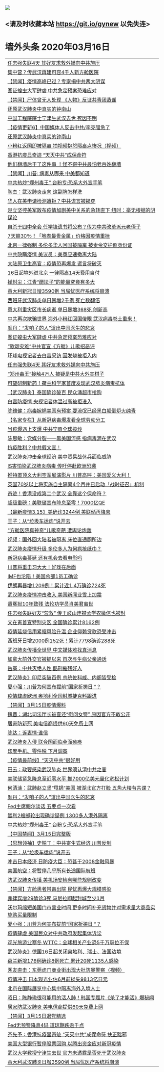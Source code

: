 
<tr>
  <td align=center><img src="https://cdn.jsdelivr.net/gh/gyoupiodf/im1/%E5%BE%AE%E4%BF%A1%E8%AF%B4%E6%98%8E4.jpg" /></td>  
</tr>

## <请及时收藏本站 https://git.io/gynew 以免失连> </a>
# 墙外头条 2020年03月16日</a>

<table>

<tr><td colspan="2" align="left"><a href="https://xball.casa/oo.aspx?name=c1143916&key=eqxowaguscvmxdgc&from=gy">任志强失联4天 其好友求救外媒向中共施压</a></td></tr>
<tr><td colspan="2" align="left"><a href="https://xball.casa/oo.aspx?name=c1143909&key=eqxowaguscvmxdgc&from=gy">集中营？传武汉再建可容4千人新方舱医院</a></td></tr>
<tr><td colspan="2" align="left"><a href="https://xball.casa/oo.aspx?name=c1143920&key=eqxowaguscvmxdgc&from=gy">【禁闻】疫情高峰已过？专家揭中共两大阴谋</a></td></tr>
<tr><td colspan="2" align="left"><a href="https://xball.casa/oo.aspx?name=c1143907&key=eqxowaguscvmxdgc&from=gy">图证蝗虫大军肆虐 中共急定预案恐难应对</a></td></tr>
<tr><td colspan="2" align="left"><a href="https://xball.casa/oo.aspx?name=c1143910&key=eqxowaguscvmxdgc&from=gy">【禁闻】尸体曾无人处理 《人物》反证共青团造谣</a></td></tr>
<tr><td colspan="2" align="left"><a href="https://xball.casa/oo.aspx?name=c1143880&key=eqxowaguscvmxdgc&from=gy">还原武汉肺炎中真实的钟南山</a></td></tr>
<tr><td colspan="2" align="left"><a href="https://xball.casa/oo.aspx?name=c1143915&key=eqxowaguscvmxdgc&from=gy">中国工程院院士宁津生武汉去世 死因不明</a></td></tr>
<tr><td colspan="2" align="left"><a href="https://xball.casa/oo.aspx?name=c1141344&key=eqxowaguscvmxdgc&from=gy">【疫情更新6】中国媒体人反击中共/李克强急了</a></td></tr>
<tr><td colspan="2" align="left"><a href="https://xball.casa/oo.aspx?name=c1143944&key=eqxowaguscvmxdgc&from=gy">还原武汉肺炎中真实的钟南山</a></td></tr>
<tr><td colspan="2" align="left"><a href="https://xball.casa/oo.aspx?name=c1143922&key=eqxowaguscvmxdgc&from=gy">小粉红返国即被隔离 拍视频抱怨隔离点惨况（视频）</a></td></tr>
<tr><td colspan="2" align="left"><a href="https://xball.casa/oo.aspx?name=c1143917&key=eqxowaguscvmxdgc&from=gy">香港抗疫显奇迹 “天灭中共”成保命符</a></td></tr>
<tr><td colspan="2" align="left"><a href="https://xball.casa/oo.aspx?name=c1143943&key=eqxowaguscvmxdgc&from=gy">他们翻墙后干了这件事 ！怪不得中共最怕老百姓翻墙</a></td></tr>
<tr><td colspan="2" align="left"><a href="https://xball.casa/oo.aspx?name=c1143923&key=eqxowaguscvmxdgc&from=gy">【禁闻】川普: 病毒从哪来 中美都知道</a></td></tr>
<tr><td colspan="2" align="left"><a href="https://xball.casa/oo.aspx?name=c1143924&key=eqxowaguscvmxdgc&from=gy">中共热炒“郑州毒王” 台粉专:恐系大外宣手笔</a></td></tr>
<tr><td colspan="2" align="left"><a href="https://xball.casa/oo.aspx?name=c1143932&key=eqxowaguscvmxdgc&from=gy">陶杰：武汉肺炎走向 这副牌怎样洗</a></td></tr>
<tr><td colspan="2" align="left"><a href="https://xball.casa/oo.aspx?name=c1143926&key=eqxowaguscvmxdgc&from=gy">华人在美申请检测遭拒？中共谎言被揭穿</a></td></tr>
<tr><td colspan="2" align="left"><a href="https://xball.casa/oo.aspx?name=c1143886&key=eqxowaguscvmxdgc&from=gy">赵立坚控美军散布疫情加剧美中关系的急转直下 纽时：毫无根据的阴谋论</a></td></tr>
<tr><td colspan="2" align="left"><a href="https://xball.casa/oo.aspx?name=c1143945&key=eqxowaguscvmxdgc&from=gy">自杀于四中全会 任学锋遗书将公布？传为中共改革派元老侄子</a></td></tr>
<tr><td colspan="2" align="left"><a href="https://xball.casa/oo.aspx?name=c1143869&key=eqxowaguscvmxdgc&from=gy">7天崩30％！「地表最贵金属」价格因疫情重挫</a></td></tr>
<tr><td colspan="2" align="left"><a href="https://xball.casa/oo.aspx?name=c1143913&key=eqxowaguscvmxdgc&from=gy">北京一律强制 多伦多华人回国被隔离 被责令交护照身份证</a></td></tr>
<tr><td colspan="2" align="left"><a href="https://xball.casa/oo.aspx?name=c1143912&key=eqxowaguscvmxdgc&from=gy">中共隐瞒疫情 美议员：美商应速撤离大陆</a></td></tr>
<tr><td colspan="2" align="left"><a href="https://xball.casa/oo.aspx?name=c1143927&key=eqxowaguscvmxdgc&from=gy">大陆原卫生高官：疫情恐再爆发 谎言将破灭</a></td></tr>
<tr><td colspan="2" align="left"><a href="https://xball.casa/oo.aspx?name=c1143900&key=eqxowaguscvmxdgc&from=gy">16日起境外进北京 一律隔离14天费用自付</a></td></tr>
<tr><td colspan="2" align="left"><a href="https://xball.casa/oo.aspx?name=c1143928&key=eqxowaguscvmxdgc&from=gy">掸封尘：江青“醋坛子”的能量究竟有多大</a></td></tr>
<tr><td colspan="2" align="left"><a href="https://xball.casa/oo.aspx?name=c1143914&key=eqxowaguscvmxdgc&from=gy">意大利新冠日增3590例 当局忧医疗系统将崩溃</a></td></tr>
<tr><td colspan="2" align="left"><a href="https://xball.casa/oo.aspx?name=c1143918&key=eqxowaguscvmxdgc&from=gy">西班牙武汉肺炎单日暴增2千例 死亡数翻倍</a></td></tr>
<tr><td colspan="2" align="left"><a href="https://xball.casa/oo.aspx?name=c1143911&key=eqxowaguscvmxdgc&from=gy">意大利重灾区市长病逝 单日暴增368死 创新高</a></td></tr>
<tr><td colspan="2" align="left"><a href="https://xball.casa/oo.aspx?name=c1143942&key=eqxowaguscvmxdgc&from=gy">中共再次欺骗世界 海外小粉红回国傻眼 武汉病毒卷土重来！</a></td></tr>
<tr><td colspan="2" align="left"><a href="https://xball.casa/oo.aspx?name=c1143883&key=eqxowaguscvmxdgc&from=gy">颜丹：“发哨子的人”道出中国医生的悲哀</a></td></tr>
<tr><td colspan="2" align="left"><a href="https://xball.casa/oo.aspx?name=c1143891&key=eqxowaguscvmxdgc&from=gy">图证蝗虫大军肆虐 中共急定预案恐难应对</a></td></tr>
<tr><td colspan="2" align="left"><a href="https://xball.casa/oo.aspx?name=c1143908&key=eqxowaguscvmxdgc&from=gy">“歌颂灾难”中共官宣《方舱》儿歌招恶评</a></td></tr>
<tr><td colspan="2" align="left"><a href="https://xball.casa/oo.aspx?name=c1143892&key=eqxowaguscvmxdgc&from=gy">环球电视记者去白宫采访 因发烧被拒入内</a></td></tr>
<tr><td colspan="2" align="left"><a href="https://xball.casa/oo.aspx?name=c1143941&key=eqxowaguscvmxdgc&from=gy">任志强失联4天 其好友求救外媒向中共施压</a></td></tr>
<tr><td colspan="2" align="left"><a href="https://xball.casa/oo.aspx?name=c1143953&key=eqxowaguscvmxdgc&from=gy">“郑州毒王”接触4万人 被疑是中共大外宣棋子</a></td></tr>
<tr><td colspan="2" align="left"><a href="https://xball.casa/oo.aspx?name=c1143905&key=eqxowaguscvmxdgc&from=gy">可望研制新药！荷兰科学家首度发现武汉肺炎病毒抗体</a></td></tr>
<tr><td colspan="2" align="left"><a href="https://xball.casa/oo.aspx?name=c1143968&key=eqxowaguscvmxdgc&from=gy">【武汉肺炎】泰国确诊破百 民众涌超市抢购</a></td></tr>
<tr><td colspan="2" align="left"><a href="https://xball.casa/oo.aspx?name=c1143906&key=eqxowaguscvmxdgc&from=gy">白宫防疫情 央视记者体温过高被拒进入</a></td></tr>
<tr><td colspan="2" align="left"><a href="https://xball.casa/oo.aspx?name=c1143949&key=eqxowaguscvmxdgc&from=gy">陈维健：病毒嫁祸美国有预案 耍流氓已经黑白颠倒炉火纯青</a></td></tr>
<tr><td colspan="2" align="left"><a href="https://xball.casa/oo.aspx?name=c1143938&key=eqxowaguscvmxdgc&from=gy">【名家专栏】从新冠病毒爆发看全球劳动分工</a></td></tr>
<tr><td colspan="2" align="left"><a href="https://xball.casa/oo.aspx?name=c1143948&key=eqxowaguscvmxdgc&from=gy">当疫爆遇上支爆 中共宁愿全球揽炒</a></td></tr>
<tr><td colspan="2" align="left"><a href="https://xball.casa/oo.aspx?name=c1143984&key=eqxowaguscvmxdgc&from=gy">陈思敏：党媒分裂——黑美国流感 指病毒源在武汉</a></td></tr>
<tr><td colspan="2" align="left"><a href="https://xball.casa/oo.aspx?name=c1143947&key=eqxowaguscvmxdgc&from=gy">抗疫胜利？中共假文宣！</a></td></tr>
<tr><td colspan="2" align="left"><a href="https://xball.casa/oo.aspx?name=c1143884&key=eqxowaguscvmxdgc&from=gy">武汉肺炎冲击全球经济 美中贸易战休兵面临威胁</a></td></tr>
<tr><td colspan="2" align="left"><a href="https://xball.casa/oo.aspx?name=c1143876&key=eqxowaguscvmxdgc&from=gy">IS害怕染武汉肺炎病毒 传吁停赴欧洲恐袭</a></td></tr>
<tr><td colspan="2" align="left"><a href="https://xball.casa/oo.aspx?name=c1143887&key=eqxowaguscvmxdgc&from=gy">推特置顶义大利空军展演影片 川普高呼：美国爱义大利！</a></td></tr>
<tr><td colspan="2" align="left"><a href="https://xball.casa/oo.aspx?name=c1143897&key=eqxowaguscvmxdgc&from=gy">英国70岁以上将实施自主隔离4个月并已启动「战时征召」机制</a></td></tr>
<tr><td colspan="2" align="left"><a href="https://xball.casa/oo.aspx?name=c1143976&key=eqxowaguscvmxdgc&from=gy">奇迹！香港没成第二个武汉 全靠这个保命符？</a></td></tr>
<tr><td colspan="2" align="left"><a href="https://xball.casa/oo.aspx?name=c1143939&key=eqxowaguscvmxdgc&from=gy">超级重磅：美联储宣布降息至零！7000亿QE</a></td></tr>
<tr><td colspan="2" align="left"><a href="https://xball.casa/oo.aspx?name=c1143625&key=eqxowaguscvmxdgc&from=gy">【最新疫情3.15】美确诊3244例 美联储再降息</a></td></tr>
<tr><td colspan="2" align="left"><a href="https://xball.casa/oo.aspx?name=c1143921&key=eqxowaguscvmxdgc&from=gy">王子：从“垃圾车运肉”说开去</a></td></tr>
<tr><td colspan="2" align="left"><a href="https://xball.casa/oo.aspx?name=c1143973&key=eqxowaguscvmxdgc&from=gy">&quot;方舱医院真神奇&quot;儿歌奇葩 遭舆论炮轰</a></td></tr>
<tr><td colspan="2" align="left"><a href="https://xball.casa/oo.aspx?name=c1143936&key=eqxowaguscvmxdgc&from=gy">视频：国外回大陆者被隔离 床位直通厕所边</a></td></tr>
<tr><td colspan="2" align="left"><a href="https://xball.casa/oo.aspx?name=c1143940&key=eqxowaguscvmxdgc&from=gy">武汉肺炎疫情升级 多伦多人为何疯抢纸巾？</a></td></tr>
<tr><td colspan="2" align="left"><a href="https://xball.casa/oo.aspx?name=c1143881&key=eqxowaguscvmxdgc&from=gy">新冠病毒蔓延 还有机会去看电影吗</a></td></tr>
<tr><td colspan="2" align="left"><a href="https://xball.casa/oo.aspx?name=c1143963&key=eqxowaguscvmxdgc&from=gy">川普将重击习大大！好戏在后面</a></td></tr>
<tr><td colspan="2" align="left"><a href="https://xball.casa/oo.aspx?name=c1143875&key=eqxowaguscvmxdgc&from=gy">IMF也沦陷！美国总部1员工确诊</a></td></tr>
<tr><td colspan="2" align="left"><a href="https://xball.casa/oo.aspx?name=c1143896&key=eqxowaguscvmxdgc&from=gy">伊朗再暴增1209例！累计近1.4万确诊724死</a></td></tr>
<tr><td colspan="2" align="left"><a href="https://xball.casa/oo.aspx?name=c1143879&key=eqxowaguscvmxdgc&from=gy">武汉肺炎疫情冲击收入 美国新闻业雪上加霜</a></td></tr>
<tr><td colspan="2" align="left"><a href="https://xball.casa/oo.aspx?name=c1143919&key=eqxowaguscvmxdgc&from=gy">遭冤狱10年致残 法轮功学员肖美君离世</a></td></tr>
<tr><td colspan="2" align="left"><a href="https://xball.casa/oo.aspx?name=c1143956&key=eqxowaguscvmxdgc&from=gy">任志强失联好友“营救” 传王岐山连襟孟学农微信也被封</a></td></tr>
<tr><td colspan="2" align="left"><a href="https://xball.casa/oo.aspx?name=c1143877&key=eqxowaguscvmxdgc&from=gy">文在寅首宣特别灾区 全国确诊累计8162例</a></td></tr>
<tr><td colspan="2" align="left"><a href="https://xball.casa/oo.aspx?name=c1143878&key=eqxowaguscvmxdgc&from=gy">疫情延烧信用紧缩风险升温 企业仰赖贷款恐受冲击</a></td></tr>
<tr><td colspan="2" align="left"><a href="https://xball.casa/oo.aspx?name=c1143888&key=eqxowaguscvmxdgc&from=gy">西班牙日增2000例152死！累计7798确诊288死</a></td></tr>
<tr><td colspan="2" align="left"><a href="https://xball.casa/oo.aspx?name=c1143946&key=eqxowaguscvmxdgc&from=gy">武汉肺炎传播全世界 中文媒体难找真消息</a></td></tr>
<tr><td colspan="2" align="left"><a href="https://xball.casa/oo.aspx?name=c1143967&key=eqxowaguscvmxdgc&from=gy">加拿大前外交官被抓以来 首次与生病父亲通话</a></td></tr>
<tr><td colspan="2" align="left"><a href="https://xball.casa/oo.aspx?name=c1143937&key=eqxowaguscvmxdgc&from=gy">岳高：中共灭绝人性 酷刑摧残好人</a></td></tr>
<tr><td colspan="2" align="left"><a href="https://xball.casa/oo.aspx?name=c1143899&key=eqxowaguscvmxdgc&from=gy">武汉肺炎》印尼突破百例 总统佐科威、内阁皆受检</a></td></tr>
<tr><td colspan="2" align="left"><a href="https://xball.casa/oo.aspx?name=c1143831&key=eqxowaguscvmxdgc&from=gy">夏小强：川普为何宣布提前“国家祈祷日 ”？</a></td></tr>
<tr><td colspan="2" align="left"><a href="https://xball.casa/oo.aspx?name=c1143889&key=eqxowaguscvmxdgc&from=gy">疫情肆虐欧洲 奥地利全国封城捷克料跟进</a></td></tr>
<tr><td colspan="2" align="left"><a href="https://xball.casa/oo.aspx?name=c1143957&key=eqxowaguscvmxdgc&from=gy">【禁闻】3月15日疫情爆料</a></td></tr>
<tr><td colspan="2" align="left"><a href="https://xball.casa/oo.aspx?name=c1143955&key=eqxowaguscvmxdgc&from=gy">魏晋：湖北司法厅长被查还“慰问女警” 原因官方不敢公开</a></td></tr>
<tr><td colspan="2" align="left"><a href="https://xball.casa/oo.aspx?name=c1143882&key=eqxowaguscvmxdgc&from=gy">居家防新冠 美电信商提供60天免费上网</a></td></tr>
<tr><td colspan="2" align="left"><a href="https://xball.casa/oo.aspx?name=c1143929&key=eqxowaguscvmxdgc&from=gy">陈达：诉衷情·谁信</a></td></tr>
<tr><td colspan="2" align="left"><a href="https://xball.casa/oo.aspx?name=c1143969&key=eqxowaguscvmxdgc&from=gy">武汉肺炎入侵 联合国面临全面瘫痪</a></td></tr>
<tr><td colspan="2" align="left"><a href="https://xball.casa/oo.aspx?name=c1143931&key=eqxowaguscvmxdgc&from=gy">印度手机、零件税 下月调高</a></td></tr>
<tr><td colspan="2" align="left"><a href="https://xball.casa/oo.aspx?name=c1143935&key=eqxowaguscvmxdgc&from=gy">【疫情最前线】“天灭中共”很好用</a></td></tr>
<tr><td colspan="2" align="left"><a href="https://xball.casa/oo.aspx?name=c1143983&key=eqxowaguscvmxdgc&from=gy">田云：政要感染武汉肺炎 世界须认清中共之害</a></td></tr>
<tr><td colspan="2" align="left"><a href="https://xball.casa/oo.aspx?name=c1143930&key=eqxowaguscvmxdgc&from=gy">美联储紧急降息至近零水平 推7000亿美元量化宽松计划</a></td></tr>
<tr><td colspan="2" align="left"><a href="https://xball.casa/oo.aspx?name=c1143979&key=eqxowaguscvmxdgc&from=gy">何清涟：武肺赵立坚“甩锅”美国 被湖北官方打脸 五角大楼有共谍？</a></td></tr>
<tr><td colspan="2" align="left"><a href="https://xball.casa/oo.aspx?name=c1143982&key=eqxowaguscvmxdgc&from=gy">颜丹：“发哨子的人”道出中国医生的悲哀</a></td></tr>
<tr><td colspan="2" align="left"><a href="https://xball.casa/oo.aspx?name=c1143972&key=eqxowaguscvmxdgc&from=gy">Fed主席鲍尔谈话 五要点一次看</a></td></tr>
<tr><td colspan="2" align="left"><a href="https://xball.casa/oo.aspx?name=c1143904&key=eqxowaguscvmxdgc&from=gy">智利2艘邮轮出现确诊疑例 1300多人港外隔离</a></td></tr>
<tr><td colspan="2" align="left"><a href="https://xball.casa/oo.aspx?name=c1143974&key=eqxowaguscvmxdgc&from=gy">中共热炒“郑州毒王” 台粉专:恐系大外宣手笔</a></td></tr>
<tr><td colspan="2" align="left"><a href="https://xball.casa/oo.aspx?name=c1143961&key=eqxowaguscvmxdgc&from=gy">【中国禁闻】3月15日完整版</a></td></tr>
<tr><td colspan="2" align="left"><a href="https://xball.casa/oo.aspx?name=c1143952&key=eqxowaguscvmxdgc&from=gy">【思想领袖】史帕丁：中共寄生式经济 川普反制</a></td></tr>
<tr><td colspan="2" align="left"><a href="https://xball.casa/oo.aspx?name=c1143980&key=eqxowaguscvmxdgc&from=gy">王子：从“垃圾车运肉”说开去</a></td></tr>
<tr><td colspan="2" align="left"><a href="https://xball.casa/oo.aspx?name=c1143873&key=eqxowaguscvmxdgc&from=gy">冲击日本经济 日防疫大臣：恐甚于2008金融风暴</a></td></tr>
<tr><td colspan="2" align="left"><a href="https://xball.casa/oo.aspx?name=c1143871&key=eqxowaguscvmxdgc&from=gy">美国航空：将暂停几乎所有长途国际航班</a></td></tr>
<tr><td colspan="2" align="left"><a href="https://xball.casa/oo.aspx?name=c1143975&key=eqxowaguscvmxdgc&from=gy">防武汉肺炎传播 美机场安检有哪些规则改变</a></td></tr>
<tr><td colspan="2" align="left"><a href="https://xball.casa/oo.aspx?name=c1143959&key=eqxowaguscvmxdgc&from=gy">【禁闻】方舱患者带毒出院 民忧再爆大规模感染</a></td></tr>
<tr><td colspan="2" align="left"><a href="https://xball.casa/oo.aspx?name=c1143898&key=eqxowaguscvmxdgc&from=gy">菲律宾增29确诊3死 马尼拉即起封城至少1月</a></td></tr>
<tr><td colspan="2" align="left"><a href="https://xball.casa/oo.aspx?name=c1143874&key=eqxowaguscvmxdgc&from=gy">沃尔玛缩短美国门市营业时间 更多时间补充货物并对需求量大商品实施购买量限制</a></td></tr>
<tr><td colspan="2" align="left"><a href="https://xball.casa/oo.aspx?name=c1143981&key=eqxowaguscvmxdgc&from=gy">夏小强：川普为何宣布提前“国家祈祷日 ”？</a></td></tr>
<tr><td colspan="2" align="left"><a href="https://xball.casa/oo.aspx?name=c1143965&key=eqxowaguscvmxdgc&from=gy">疫情肆虐 美国民众对中共政府发起集体诉讼</a></td></tr>
<tr><td colspan="2" align="left"><a href="https://xball.casa/oo.aspx?name=c1143870&key=eqxowaguscvmxdgc&from=gy">观光旅游业寒冬 WTTC：全球相关产业恐5千万职位不保</a></td></tr>
<tr><td colspan="2" align="left"><a href="https://xball.casa/oo.aspx?name=c1143885&key=eqxowaguscvmxdgc&from=gy">武汉肺炎》德国16日起关闭奥地利、瑞士、法国边境</a></td></tr>
<tr><td colspan="2" align="left"><a href="https://xball.casa/oo.aspx?name=c1143895&key=eqxowaguscvmxdgc&from=gy">荷兰新增176例确诊8例死亡 累计20死1135人感染</a></td></tr>
<tr><td colspan="2" align="left"><a href="https://xball.casa/oo.aspx?name=c1143958&key=eqxowaguscvmxdgc&from=gy">网友直击：东莞虎门商业街出现大批防暴警察（视频）</a></td></tr>
<tr><td colspan="2" align="left"><a href="https://xball.casa/oo.aspx?name=c1143872&key=eqxowaguscvmxdgc&from=gy">疫情冲击 日本观光业估6月前损失9813亿日元</a></td></tr>
<tr><td colspan="2" align="left"><a href="https://xball.casa/oo.aspx?name=c1143964&key=eqxowaguscvmxdgc&from=gy">北京在国际展览中心集中隔离海外入境人士</a></td></tr>
<tr><td colspan="2" align="left"><a href="https://xball.casa/oo.aspx?name=c1143977&key=eqxowaguscvmxdgc&from=gy">昭日：陈静瑜很可能用的活人肺！韩国专题片《杀了才能活》爆秘闻</a></td></tr>
<tr><td colspan="2" align="left"><a href="https://xball.casa/oo.aspx?name=c1143971&key=eqxowaguscvmxdgc&from=gy">居家防武汉肺炎 美电信商提供60天免费上网</a></td></tr>
<tr><td colspan="2" align="left"><a href="https://xball.casa/oo.aspx?name=c1143954&key=eqxowaguscvmxdgc&from=gy">【禁闻】3月15日退党精选</a></td></tr>
<tr><td colspan="2" align="left"><a href="https://xball.casa/oo.aspx?name=c1143966&key=eqxowaguscvmxdgc&from=gy">Fed无预警降息4码 道琼期跌逾千点</a></td></tr>
<tr><td colspan="2" align="left"><a href="https://xball.casa/oo.aspx?name=c1143978&key=eqxowaguscvmxdgc&from=gy">齐先予：香港抗疫显奇迹 “天灭中共”成保命符 扶正黜邪</a></td></tr>
<tr><td colspan="2" align="left"><a href="https://xball.casa/oo.aspx?name=c1143970&key=eqxowaguscvmxdgc&from=gy">美国大型银行暂停股票回购 以腾出资金应对新冠疫情</a></td></tr>
<tr><td colspan="2" align="left"><a href="https://xball.casa/oo.aspx?name=c1143960&key=eqxowaguscvmxdgc&from=gy">武汉大学教授宁津生去世 官方未透露是否死于武汉肺炎</a></td></tr>
<tr><td colspan="2" align="left"><a href="https://xball.casa/oo.aspx?name=c1143962&key=eqxowaguscvmxdgc&from=gy">意大利武汉肺炎日增3590例 当局忧医疗系统将崩溃</a></td></tr>


</table>
